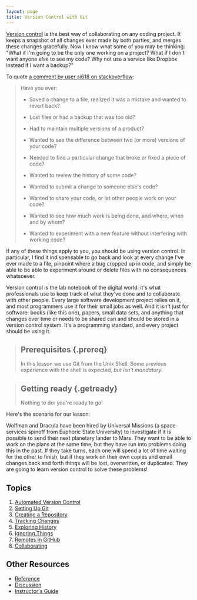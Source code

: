 ```yaml
---
layout: page
title: Version Control with Git
---
```


[Version control](reference.html#version-control) is the best way of collaborating on any coding project. It keeps a snapshot of all changes ever made by both parties, and merges these changes gracefully. Now I know what some of you may be thinking: "What if I'm going to be the only one working on a project? What if I don't want anyone else to see my code? Why not use a service like Dropbox instead if I want a backup?"

To quote [a comment by user si618 on stackoverflow](http://stackoverflow.com/a/1408464):

> Have you ever:
>
> + Saved a change to a file, realized it was a mistake and wanted to revert back?
>
> + Lost files or had a backup that was too old?
>
> + Had to maintain multiple versions of a product?
>
> + Wanted to see the difference between two (or more) versions of your code?
>
> + Needed to find a particular change that broke or fixed a piece of code?
>
> + Wanted to review the history of some code?
>
> + Wanted to submit a change to someone else's code?
>
> + Wanted to share your code, or let other people work on your code?
>
> + Wanted to see how much work is being done, and where, when and by whom?
>
> + Wanted to experiment with a new feature without interfering with working code?

If any of these things apply to you, you should be using version control. In particular, I find it indispensable to go back and look at every change I've ever made to a file, pinpoint where a bug cropped up in code, and simply be able to be able to experiment around or delete files with no consequences whatsoever.

Version control is the lab notebook of the digital world: it's what professionals use to keep track of what they've done and to collaborate with other people. Every large software development project relies on it, and most programmers use it for their small jobs as well. And it isn't just for software: books (like this one), papers, small data sets, and anything that changes over time or needs to be shared can and should be stored in a version control system. It's a programming standard, and every project should be using it.


> ## Prerequisites {.prereq}
> In this lesson we use Git from the Unix Shell. Some previous experience with the shell is expected, *but isn't mandatory*.

> ## Getting ready {.getready}
>
> Nothing to do: you're ready to go!

Here's the scenario for our lesson:

Wolfman and Dracula have been hired by Universal Missions (a space
services spinoff from Euphoric State University) to investigate if it
is possible to send their next planetary lander to Mars.  They want to
be able to work on the plans at the same time, but they have run into
problems doing this in the past.  If they take turns, each one will
spend a lot of time waiting for the other to finish, but if they work
on their own copies and email changes back and forth things will be
lost, overwritten, or duplicated. They are going to learn version control to solve these problems!

## Topics

1.  [Automated Version Control](01-basics.html)
2.  [Setting Up Git](02-setup.html)
3.  [Creating a Repository](03-create.html)
4.  [Tracking Changes](04-changes.html)
5.  [Exploring History](05-history.html)
6.  [Ignoring Things](06-ignore.html)
7.  [Remotes in GitHub](07-github.html)
8.  [Collaborating](j08-collab_through_forks.html)

## Other Resources

*   [Reference](reference.html)
*   [Discussion](discussion.html)
*   [Instructor's Guide](instructors.html)
